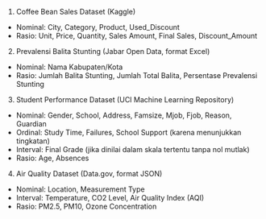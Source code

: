 1. Coffee Bean Sales Dataset (Kaggle)


- Nominal: City, Category, Product, Used_Discount
- Rasio: Unit, Price, Quantity, Sales Amount, Final Sales, Discount_Amount


2. Prevalensi Balita Stunting (Jabar Open Data, format Excel)


- Nominal: Nama Kabupaten/Kota
- Rasio: Jumlah Balita Stunting, Jumlah Total Balita, Persentase Prevalensi Stunting


3. Student Performance Dataset (UCI Machine Learning Repository)


- Nominal: Gender, School, Address, Famsize, Mjob, Fjob, Reason, Guardian
- Ordinal: Study Time, Failures, School Support (karena menunjukkan tingkatan)
- Interval: Final Grade (jika dinilai dalam skala tertentu tanpa nol mutlak)
- Rasio: Age, Absences


4. Air Quality Dataset (Data.gov, format JSON)


- Nominal: Location, Measurement Type
- Interval: Temperature, CO2 Level, Air Quality Index (AQI)
- Rasio: PM2.5, PM10, Ozone Concentration